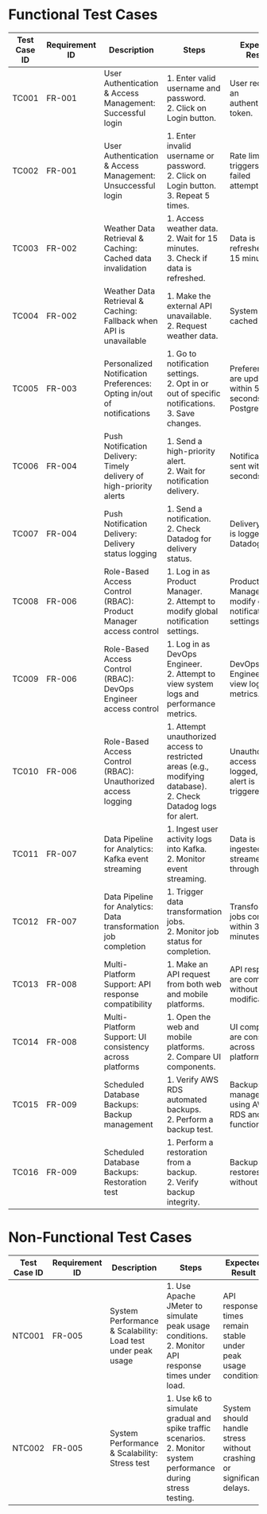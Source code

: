 # Functional Test Cases

| Test Case ID | Requirement ID | Description                                                       | Steps                                                                                                                                               | Expected Result                                                        | Actual Result | Status (Pass/Fail) |
|--------------|----------------|-------------------------------------------------------------------|-----------------------------------------------------------------------------------------------------------------------------------------------------|------------------------------------------------------------------------|---------------|---------------------|
| TC001        | FR-001         | User Authentication & Access Management: Successful login         | 1. Enter valid username and password. <br> 2. Click on Login button.                                                                                | User receives an authentication token.                                 | ...           | ...                 |
| TC002        | FR-001         | User Authentication & Access Management: Unsuccessful login       | 1. Enter invalid username or password. <br> 2. Click on Login button. <br> 3. Repeat 5 times.                                                      | Rate limit triggers after 5 failed attempts.                           | ...           | ...                 |
| TC003        | FR-002         | Weather Data Retrieval & Caching: Cached data invalidation        | 1. Access weather data. <br> 2. Wait for 15 minutes. <br> 3. Check if data is refreshed.                                                            | Data is refreshed after 15 minutes.                                    | ...           | ...                 |
| TC004        | FR-002         | Weather Data Retrieval & Caching: Fallback when API is unavailable | 1. Make the external API unavailable. <br> 2. Request weather data.                                                                                 | System returns cached data.                                            | ...           | ...                 |
| TC005        | FR-003         | Personalized Notification Preferences: Opting in/out of notifications | 1. Go to notification settings. <br> 2. Opt in or out of specific notifications. <br> 3. Save changes.                                              | Preferences are updated within 5 seconds in PostgreSQL.                | ...           | ...                 |
| TC006        | FR-004         | Push Notification Delivery: Timely delivery of high-priority alerts | 1. Send a high-priority alert. <br> 2. Wait for notification delivery.                                                                                | Notification is sent within 10 seconds.                                | ...           | ...                 |
| TC007        | FR-004         | Push Notification Delivery: Delivery status logging               | 1. Send a notification. <br> 2. Check Datadog for delivery status.                                                                                 | Delivery status is logged in Datadog.                                  | ...           | ...                 |
| TC008        | FR-006         | Role-Based Access Control (RBAC): Product Manager access control  | 1. Log in as Product Manager. <br> 2. Attempt to modify global notification settings.                                                                 | Product Manager can modify global notification settings.               | ...           | ...                 |
| TC009        | FR-006         | Role-Based Access Control (RBAC): DevOps Engineer access control  | 1. Log in as DevOps Engineer. <br> 2. Attempt to view system logs and performance metrics.                                                           | DevOps Engineer can view logs and metrics.                             | ...           | ...                 |
| TC010        | FR-006         | Role-Based Access Control (RBAC): Unauthorized access logging    | 1. Attempt unauthorized access to restricted areas (e.g., modifying database). <br> 2. Check Datadog logs for alert.                                 | Unauthorized access is logged, and an alert is triggered.             | ...           | ...                 |
| TC011        | FR-007         | Data Pipeline for Analytics: Kafka event streaming                | 1. Ingest user activity logs into Kafka. <br> 2. Monitor event streaming.                                                                            | Data is ingested and streamed through Kafka.                           | ...           | ...                 |
| TC012        | FR-007         | Data Pipeline for Analytics: Data transformation job completion   | 1. Trigger data transformation jobs. <br> 2. Monitor job status for completion.                                                                      | Transformation jobs complete within 30 minutes.                       | ...           | ...                 |
| TC013        | FR-008         | Multi-Platform Support: API response compatibility                | 1. Make an API request from both web and mobile platforms.                                                                                           | API responses are compatible without modification.                    | ...           | ...                 |
| TC014        | FR-008         | Multi-Platform Support: UI consistency across platforms           | 1. Open the web and mobile platforms. <br> 2. Compare UI components.                                                                                 | UI components are consistent across platforms.                        | ...           | ...                 |
| TC015        | FR-009         | Scheduled Database Backups: Backup management                     | 1. Verify AWS RDS automated backups. <br> 2. Perform a backup test.                                                                                  | Backups are managed using AWS RDS and are functioning.                | ...           | ...                 |
| TC016        | FR-009         | Scheduled Database Backups: Restoration test                      | 1. Perform a restoration from a backup. <br> 2. Verify backup integrity.                                                                               | Backup restores without issues.                                        | ...           | ...                 |

# Non-Functional Test Cases

| Test Case ID | Requirement ID | Description                                                       | Steps                                                                                                                                               | Expected Result                                                        | Actual Result | Status (Pass/Fail) |
|--------------|----------------|-------------------------------------------------------------------|-----------------------------------------------------------------------------------------------------------------------------------------------------|------------------------------------------------------------------------|---------------|---------------------|
| NTC001       | FR-005         | System Performance & Scalability: Load test under peak usage      | 1. Use Apache JMeter to simulate peak usage conditions. <br> 2. Monitor API response times under load.                                               | API response times remain stable under peak usage conditions.         | ...           | ...                 |
| NTC002       | FR-005         | System Performance & Scalability: Stress test                     | 1. Use k6 to simulate gradual and spike traffic scenarios. <br> 2. Monitor system performance during stress testing.                                | System should handle stress without crashing or significant delays.    | ...           | ...                 |
